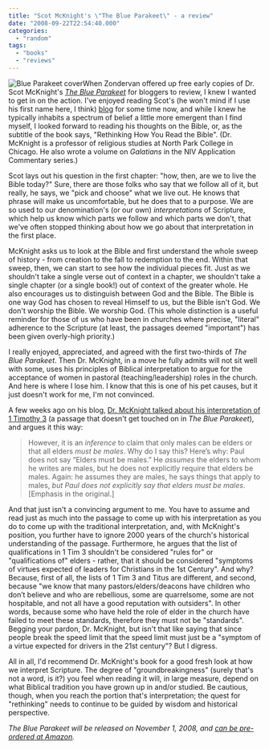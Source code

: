 ```yaml
---
title: "Scot McKnight's \"The Blue Parakeet\" - a review"
date: "2008-09-22T22:54:40.000"
categories: 
  - "random"
tags: 
  - "books"
  - "reviews"
---
```


![Blue Parakeet cover](http://ecx.images-amazon.com/images/I/41AO7cKK8nL._SL500_AA240_.jpg)When Zondervan offered up free early copies of Dr. Scot McKnight's _[The Blue Parakeet](http://www.amazon.com/Blue-Parakeet-Rethinking-Read-Bible/dp/0310284880%3FSubscriptionId%3D02E5W5871AJF7PMMMS82%26tag%3Dws%26linkCode%3Dxm2%26camp%3D2025%26creative%3D165953%26creativeASIN%3D0310284880)_ for bloggers to review, I knew I wanted to get in on the action. I've enjoyed reading Scot's (he won't mind if I use his first name here, I think) [blog](http://www.jesuscreed.org) for some time now, and while I knew he typically inhabits a spectrum of belief a little more emergent than I find myself, I looked forward to reading his thoughts on the Bible, or, as the subtitle of the book says, "Rethinking How You Read the Bible". (Dr. McKnight is a professor of religious studies at North Park College in Chicago. He also wrote a volume on _Galatians_ in the NIV Application Commentary series.)

Scot lays out his question in the first chapter: "how, then, are we to live the Bible today?" Sure, there are those folks who say that we follow all of it, but really, he says, we "pick and choose" what we live out. He knows that phrase will make us uncomfortable, but he does that to a purpose. We are so used to our denomination's (or our own) _interpretations_ of Scripture, which help us know which parts we follow and which parts we don't, that we've often stopped thinking about how we go about that interpretation in the first place.

McKnight asks us to look at the Bible and first understand the whole sweep of history - from creation to the fall to redemption to the end. Within that sweep, then, we can start to see how the individual pieces fit. Just as we shouldn't take a single verse out of context in a chapter, we shouldn't take a single chapter (or a single book!) out of context of the greater whole. He also encourages us to distinguish between God and the Bible. The Bible is one way God has chosen to reveal Himself to us, but the Bible isn't God. We don't worship the Bible. We worship God. (This whole distinction is a useful reminder for those of us who have been in churches where precise, "literal" adherence to the Scripture (at least, the passages deemed "important") has been given overly-high priority.)

I really enjoyed, appreciated, and agreed with the first two-thirds of _The Blue Parakeet_. Then Dr. McKnight, in a move he fully admits will not sit well with some, uses his principles of Biblical interpretation to argue for the acceptance of women in pastoral (teaching/leadership) roles in the church. And here is where I lose him. I know that this is one of his pet causes, but it just doesn't work for me, I'm not convinced.

A few weeks ago on his blog, [Dr. McKnight talked about his interpretation of 1 Timothy 3](http://www.jesuscreed.org/?p=4267) (a passage that doesn't get touched on in _The Blue Parakeet_), and argues it this way:

> However, it is an _inference_ to claim that only males can be elders or that all elders _must be males_. Why do I say this? Here’s why: Paul does not say “Elders must be males.” He _assumes_ the elders to whom he writes are males, but he does not explicitly require that elders be males. Again: he assumes they are males, he says things that apply to males, _but Paul does not explicitly say that elders must be males_. \[Emphasis in the original.\]

And that just isn't a convincing argument to me. You have to assume and read just as much into the passage to come up with his interpretation as you do to come up with the traditional interpretation, and, with McKnight's position, you further have to ignore 2000 years of the church's historical understanding of the passage. Furthermore, he argues that the list of qualifications in 1 Tim 3 shouldn't be considered "rules for" or "qualifications of" elders - rather, that it should be considered "symptoms of virtues expected of leaders for Christians in the 1st Century". And why? Because, first of all, the lists of 1 Tim 3 and Titus are different, and second, because "we know that many pastors/elders/deacons have children who don’t believe and who are rebellious, some are quarrelsome, some are not hospitable, and not all have a good reputation with outsiders". In other words, because some who have held the role of elder in the church have failed to meet these standards, therefore they must not be "standards". Begging your pardon, Dr. McKnight, but isn't that like saying that since people break the speed limit that the speed limit must just be a "symptom of a virtue expected for drivers in the 21st century"? But I digress.

All in all, I'd recommend Dr. McKnight's book for a good fresh look at how we interpret Scripture. The degree of "groundbreakingness" (surely that's not a word, is it?) you feel when reading it will, in large measure, depend on what Biblical tradition you have grown up in and/or studied. Be cautious, though, when you reach the portion that's interpretation; the quest for "rethinking" needs to continue to be guided by wisdom and historical perspective.

_The Blue Parakeet will be released on November 1, 2008, and [can be pre-ordered at Amazon](http://www.amazon.com/Blue-Parakeet-Rethinking-Read-Bible/dp/0310284880%3FSubscriptionId%3D02E5W5871AJF7PMMMS82%26tag%3Dws%26linkCode%3Dxm2%26camp%3D2025%26creative%3D165953%26creativeASIN%3D0310284880)._

